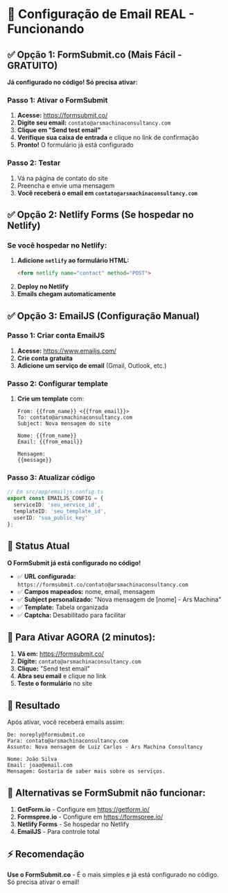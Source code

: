 # 📧 Configuração de Email REAL - Funcionando

## ✅ Opção 1: FormSubmit.co (Mais Fácil - GRATUITO)

**Já configurado no código! Só precisa ativar:**

### Passo 1: Ativar o FormSubmit
1. **Acesse:** https://formsubmit.co/
2. **Digite seu email:** `contato@arsmachinaconsultancy.com`
3. **Clique em "Send test email"**
4. **Verifique sua caixa de entrada** e clique no link de confirmação
5. **Pronto!** O formulário já está configurado

### Passo 2: Testar
1. Vá na página de contato do site
2. Preencha e envie uma mensagem
3. **Você receberá o email em `contato@arsmachinaconsultancy.com`**

## ✅ Opção 2: Netlify Forms (Se hospedar no Netlify)

### Se você hospedar no Netlify:
1. **Adicione `netlify` ao formulário HTML:**
   ```html
   <form netlify name="contact" method="POST">
   ```
2. **Deploy no Netlify**
3. **Emails chegam automaticamente**

## ✅ Opção 3: EmailJS (Configuração Manual)

### Passo 1: Criar conta EmailJS
1. **Acesse:** https://www.emailjs.com/
2. **Crie conta gratuita**
3. **Adicione um serviço de email** (Gmail, Outlook, etc.)

### Passo 2: Configurar template
1. **Crie um template** com:
   ```
   From: {{from_name}} <{{from_email}}>
   To: contato@arsmachinaconsultancy.com
   Subject: Nova mensagem do site
   
   Nome: {{from_name}}
   Email: {{from_email}}
   
   Mensagem:
   {{message}}
   ```

### Passo 3: Atualizar código
```typescript
// Em src/app/emailjs.config.ts
export const EMAILJS_CONFIG = {
  serviceID: 'seu_service_id',
  templateID: 'seu_template_id', 
  userID: 'sua_public_key'
};
```

## 🚀 Status Atual

**O FormSubmit já está configurado no código!**

- ✅ **URL configurada:** `https://formsubmit.co/contato@arsmachinaconsultancy.com`
- ✅ **Campos mapeados:** nome, email, mensagem
- ✅ **Subject personalizado:** "Nova mensagem de [nome] - Ars Machina"
- ✅ **Template:** Tabela organizada
- ✅ **Captcha:** Desabilitado para facilitar

## 🧪 Para Ativar AGORA (2 minutos):

1. **Vá em:** https://formsubmit.co/
2. **Digite:** `contato@arsmachinaconsultancy.com`
3. **Clique:** "Send test email"
4. **Abra seu email** e clique no link
5. **Teste o formulário** no site

## 📱 Resultado

Após ativar, você receberá emails assim:

```
De: noreply@formsubmit.co
Para: contato@arsmachinaconsultancy.com
Assunto: Nova mensagem de Luiz Carlos - Ars Machina Consultancy

Nome: João Silva
Email: joao@email.com
Mensagem: Gostaria de saber mais sobre os serviços.
```

## 🔧 Alternativas se FormSubmit não funcionar:

1. **GetForm.io** - Configure em https://getform.io/
2. **Formspree.io** - Configure em https://formspree.io/
3. **Netlify Forms** - Se hospedar no Netlify
4. **EmailJS** - Para controle total

## ⚡ Recomendação

**Use o FormSubmit.co** - É o mais simples e já está configurado no código. Só precisa ativar o email!